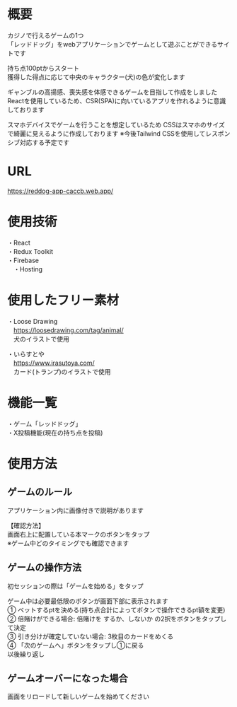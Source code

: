 # 概要
カジノで行えるゲームの1つ  
「レッドドッグ」をwebアプリケーションでゲームとして遊ぶことができるサイトです  

持ち点100ptからスタート  
獲得した得点に応じて中央のキャラクター(犬)の色が変化します  

ギャンブルの高揚感、喪失感を体感できるゲームを目指して作成をしました  
Reactを使用しているため、CSR(SPA)に向いているアプリを作れるように意識しております  

スマホデバイスでゲームを行うことを想定しているため
CSSはスマホのサイズで綺麗に見えるように作成しております
※今後Tailwind CSSを使用してレスポンシブ対応する予定です
# URL
https://reddog-app-caccb.web.app/

# 使用技術
・React  
・Redux Toolkit  
・Firebase  
　・Hosting 

# 使用したフリー素材
・Loose Drawing  
　https://loosedrawing.com/tag/animal/  
　犬のイラストで使用

・いらすとや  
　https://www.irasutoya.com/  
　カード(トランプ)のイラストで使用

# 機能一覧
・ゲーム「レッドドッグ」  
・X投稿機能(現在の持ち点を投稿)　　

# 使用方法
## ゲームのルール
アプリケーション内に画像付きで説明があります  

【確認方法】  
画面右上に配置している本マークのボタンをタップ  
※ゲーム中どのタイミングでも確認できます  

## ゲームの操作方法
初セッションの際は「ゲームを始める」をタップ  

ゲーム中は必要最低限のボタンが画面下部に表示されます  
① ベットするptを決める(持ち点合計によってボタンで操作できるpt額を変更)  
② 倍賭けができる場合: 倍賭けを するか、しないか の2択をボタンをタップして決定  
③ 引き分けが確定していない場合: 3枚目のカードをめくる  
④ 「次のゲームへ」ボタンをタップし①に戻る  
以後繰り返し

## ゲームオーバーになった場合
画面をリロードして新しいゲームを始めてください  